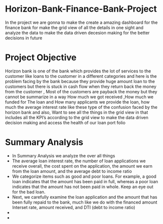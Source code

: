 # Horizon-Bank-Finance-Bank-Project
In the project we are gonna to make the create a amazing dashboard for the finance bank for make the grid view of all the details in one sight and analyze the data to 
make the data driven decesion making for the better decisions in future 
# Project Objective
Horizon bank is one of the bank which provides the lot of services to the customer like
loans to the customer in a different categories and here is the problem facing by the bank
because they provide huge amount loan to the customers but there is stuck in cash flow when
they return back the money from the customer , Most of the customers are payback the money
but they cannot be summarize in a way How much we got received ,How much we funded for 
The loan and How many applicants we provide the loan, how much the average interest rate 
like these type of the confusion faced by the horizon bank and also, Want to see  all the things in 
the grid view in that includes all the KPI’s according to the grid view to make the data driven decision making and access the health of our loan port folio
# Summary Analysis
- In Summary Analysis we analyze the over all things
- The average loan interest rate, the number of loan applications we receive overall, the cost spent on the application, the amount we earn from the loan amount, and the average debt to income ratio
- We categorize items such as good and poor loans. For example, a good loan indicates that the amount has been paid in full, whereas a poor loan indicates that the amount has not been paid in whole. Keep an eye out for the bad loan.
- Next, we carefully examine the loan application and the amount that has been fully repaid to the bank, much like we do with the financed amount  Interset rate, amount received, and DTI (debt to income ratio)
-
-
